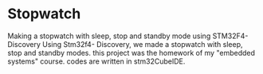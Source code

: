 # Stopwatch
 Making a stopwatch with sleep, stop and standby mode using STM32F4-Discovery
 Using Stm32f4- Discovery, we made a stopwatch with sleep, stop and standby modes. this project was the homework of my "embedded systems" course.
 codes are written in stm32CubeIDE.
